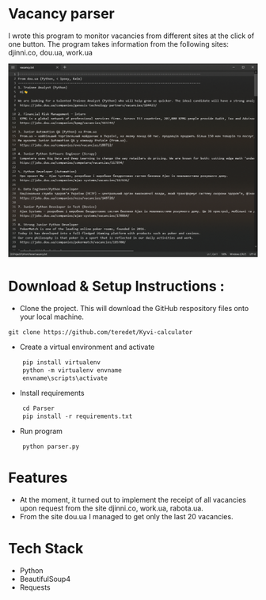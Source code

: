 # Vacancy parser<br />
I wrote this program to monitor vacancies from different sites at the click of one button. The program takes information from the following sites: djinni.co, dou.ua, work.ua<br />

![alt text](img/1.png)

# Download & Setup Instructions :
* Clone the project. This will download the GitHub respository files onto your local machine.</br>
```Shell
git clone https://github.com/teredet/Kyvi-calculator
```
* Create a virtual environment and activate
```Shell
    pip install virtualenv
    python -m virtualenv envname
    envname\scripts\activate
```
* Install requirements
```Shell
    cd Parser
    pip install -r requirements.txt
```
* Run program
```Shell
    python parser.py
```

# Features
* At the moment, it turned out to implement the receipt of all vacancies upon request from the site djinni.co, work.ua, rabota.ua.
* From the site dou.ua I managed to get only the last 20 vacancies.
# Tech Stack
* Python
* BeautifulSoup4
* Requests

 
